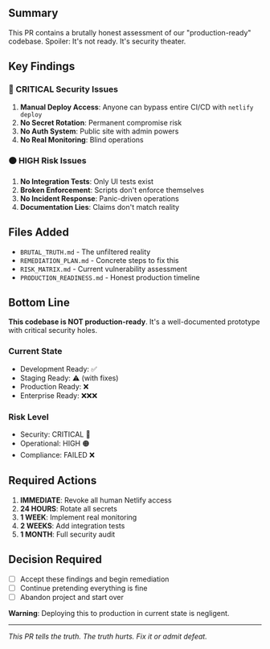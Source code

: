 ## Summary

This PR contains a brutally honest assessment of our "production-ready" codebase. Spoiler: It's not ready. It's security theater.

## Key Findings

### 🔴 CRITICAL Security Issues
1. **Manual Deploy Access**: Anyone can bypass entire CI/CD with `netlify deploy`
2. **No Secret Rotation**: Permanent compromise risk
3. **No Auth System**: Public site with admin powers
4. **No Real Monitoring**: Blind operations

### 🟠 HIGH Risk Issues
1. **No Integration Tests**: Only UI tests exist
2. **Broken Enforcement**: Scripts don't enforce themselves
3. **No Incident Response**: Panic-driven operations
4. **Documentation Lies**: Claims don't match reality

## Files Added

- `BRUTAL_TRUTH.md` - The unfiltered reality
- `REMEDIATION_PLAN.md` - Concrete steps to fix this
- `RISK_MATRIX.md` - Current vulnerability assessment
- `PRODUCTION_READINESS.md` - Honest production timeline

## Bottom Line

**This codebase is NOT production-ready**. It's a well-documented prototype with critical security holes.

### Current State
- Development Ready: ✅
- Staging Ready: ⚠️ (with fixes)
- Production Ready: ❌
- Enterprise Ready: ❌❌❌

### Risk Level
- Security: CRITICAL 🔴
- Operational: HIGH 🟠
- Compliance: FAILED ❌

## Required Actions

1. **IMMEDIATE**: Revoke all human Netlify access
2. **24 HOURS**: Rotate all secrets
3. **1 WEEK**: Implement real monitoring
4. **2 WEEKS**: Add integration tests
5. **1 MONTH**: Full security audit

## Decision Required

- [ ] Accept these findings and begin remediation
- [ ] Continue pretending everything is fine
- [ ] Abandon project and start over

**Warning**: Deploying this to production in current state is negligent.

---

*This PR tells the truth. The truth hurts. Fix it or admit defeat.*